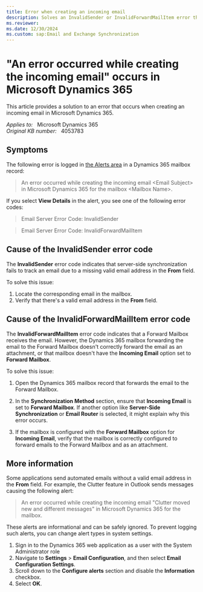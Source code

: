 ```yaml
---
title: Error when creating an incoming email
description: Solves an InvalidSender or InvalidForwardMailItem error that occurs when creating an incoming email in Microsoft Dynamics 365.
ms.reviewer: 
ms.date: 12/30/2024
ms.custom: sap:Email and Exchange Synchronization
---
```

# "An error occurred while creating the incoming email" occurs in Microsoft Dynamics 365

This article provides a solution to an error that occurs when creating an incoming email in Microsoft Dynamics 365.

_Applies to:_ &nbsp; Microsoft Dynamics 365  
_Original KB number:_ &nbsp; 4053783

## Symptoms

The following error is logged in [the Alerts area](/power-platform/admin/monitor-email-processing-errors#view-alerts) in a Dynamics 365 mailbox record:

> An error occurred while creating the incoming email \<Email Subject> in Microsoft Dynamics 365 for the mailbox \<Mailbox Name>.

If you select **View Details** in the alert, you see one of the following error codes:

> Email Server Error Code: InvalidSender

> Email Server Error Code: InvalidForwardMailItem

## Cause of the InvalidSender error code

The **InvalidSender** error code indicates that server-side synchronization fails to track an email due to a missing valid email address in the **From** field.

To solve this issue:

1. Locate the corresponding email in the mailbox.
2. Verify that there's a valid email address in the **From** field.

## Cause of the InvalidForwardMailItem error code

The **InvalidForwardMailItem** error code indicates that a Forward Mailbox receives the email. However, the Dynamics 365 mailbox forwarding the email to the Forward Mailbox doesn't correctly forward the email as an attachment, or that mailbox doesn't have the **Incoming Email** option set to **Forward Mailbox**.

To solve this issue:

1. Open the Dynamics 365 mailbox record that forwards the email to the Forward Mailbox.

2. In the **Synchronization Method** section, ensure that **Incoming Email** is set to **Forward Mailbox**. If another option like **Server-Side Synchronization** or **Email Router** is selected, it might explain why this error occurs.

3. If the mailbox is configured with the **Forward Mailbox** option for **Incoming Email**, verify that the mailbox is correctly configured to forward emails to the Forward Mailbox and as an attachment.

## More information

Some applications send automated emails without a valid email address in the **From** field. For example, the Clutter feature in Outlook sends messages causing the following alert:

> An error occurred while creating the incoming email "Clutter moved new and different messages" in Microsoft Dynamics 365 for the mailbox.

These alerts are informational and can be safely ignored. To prevent logging such alerts, you can change alert types in system settings.

1. Sign in to the Dynamics 365 web application as a user with the System Administrator role
1. Navigate to **Settings** > **Email Configuration**, and then select **Email Configuration Settings**.
1. Scroll down to the **Configure alerts** section and disable the **Information** checkbox.
1. Select **OK**.
